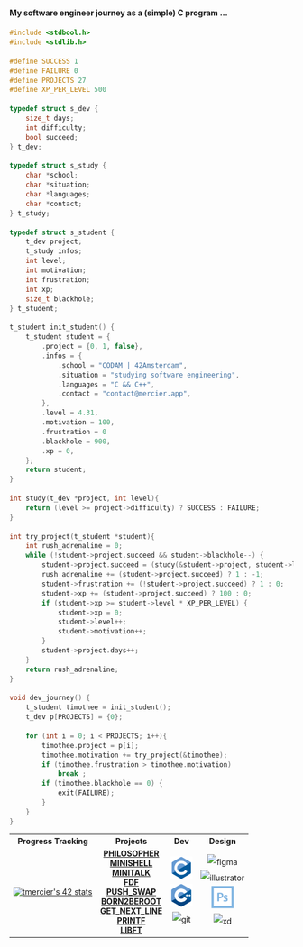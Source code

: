 #### My software engineer journey as a (simple) C program ...

```c
#include <stdbool.h>
#include <stdlib.h>

#define SUCCESS 1
#define FAILURE 0
#define PROJECTS 27
#define XP_PER_LEVEL 500

typedef struct s_dev {
    size_t days;
    int difficulty;
    bool succeed;
} t_dev;

typedef struct s_study {
    char *school;
    char *situation;
    char *languages;
    char *contact;
} t_study;

typedef struct s_student {
    t_dev project;
    t_study infos;
    int level;
    int motivation;
    int frustration;
    int xp;
    size_t blackhole;
} t_student;

t_student init_student() {
    t_student student = {
        .project = {0, 1, false},
        .infos = {
            .school = "CODAM | 42Amsterdam", 
            .situation = "studying software engineering",
            .languages = "C && C++", 
            .contact = "contact@mercier.app",
        }, 
        .level = 4.31,
        .motivation = 100, 
        .frustration = 0
        .blackhole = 900,
        .xp = 0,
    };
    return student;
}

int study(t_dev *project, int level){
    return (level >= project->difficulty) ? SUCCESS : FAILURE;
}

int try_project(t_student *student){
    int rush_adrenaline = 0;
    while (!student->project.succeed && student->blackhole--) {
        student->project.succeed = (study(&student->project, student->level) == SUCCESS);
        rush_adrenaline += (student->project.succeed) ? 1 : -1;
        student->frustration += (!student->project.succeed) ? 1 : 0;
        student->xp += (student->project.succeed) ? 100 : 0;
        if (student->xp >= student->level * XP_PER_LEVEL) {
            student->xp = 0;
            student->level++;
            student->motivation++;
        }
        student->project.days++;
    }
    return rush_adrenaline;
}

void dev_journey() {
    t_student timothee = init_student();
    t_dev p[PROJECTS] = {0};
    
    for (int i = 0; i < PROJECTS; i++){
        timothee.project = p[i];
        timothee.motivation += try_project(&timothee);
        if (timothee.frustration > timothee.motivation)
            break ;
        if (timothee.blackhole == 0) {
            exit(FAILURE);
        }
    }
}

```
<table>
    <tr>
        <th>Progress Tracking</th>
        <th>Projects</th>
        <th>Dev</th>
        <th>Design</th>
    </tr>
    <tr>
        <td style="text-align: center;">
            <a href="https://github.com/JaeSeoKim/badge42"><img src="https://badge42.vercel.app/api/v2/clafi69q000590fmnc94ufq04/stats?cursusId=21&coalitionId=59" alt="tmercier's 42 stats" /></a>
        </td>
        <td style="text-align: center">
            <div style="text-align: center;">
                <a href="https://github.com/t-mercier/42_philosophers" title="Repository"><b>PHILOSOPHER</a><br />
                <a href="https://github.com/t-mercier/42_minishell" title="Repository">MINISHELL</a><br />
                <a href="https://github.com/t-mercier/42_minitalk" title="Repository">MINITALK</a><br />
                <a href="https://github.com/t-mercier/42_fdf" title="Repository">FDF</a><br />
                <a href="https://github.com/t-mercier/42_push_swap" title="Repository">PUSH_SWAP</a><br />
                <a href="https://github.com/t-mercier/42_born2beroot" title="Repository">BORN2BEROOT</a><br />
                <a href="https://github.com/t-mercier/42_libs" title="Repository">GET_NEXT_LINE</a><br />
                <a href="https://github.com/t-mercier/42_libs" title="Repository">PRINTF</a><br />
                <a href="https://github.com/t-mercier/42_libs" title="Repository">LIBFT</a>
            </div>
        </td>
        <td style="text-align: center;">
            <div style="line-height: 2;">
                    <img src="https://raw.githubusercontent.com/devicons/devicon/master/icons/c/c-original.svg" alt="c" width="40" height="40" /><br />
                    <img src="https://raw.githubusercontent.com/devicons/devicon/master/icons/cplusplus/cplusplus-original.svg" alt="cplusplus" width="40" height="40" /><br />
                    <img src="https://www.vectorlogo.zone/logos/git-scm/git-scm-icon.svg" alt="git" width="40" height="40" /><br />
            </div>
        </td>
        <td style="text-align: center;">
            <div style="line-height: 2;">
                <img src="https://www.vectorlogo.zone/logos/figma/figma-icon.svg" alt="figma" width="40" height="40" /><br />
                <img src="https://www.vectorlogo.zone/logos/adobe_illustrator/adobe_illustrator-icon.svg" alt="illustrator" width="40" height="40" /><br />
                <img src="https://raw.githubusercontent.com/devicons/devicon/master/icons/photoshop/photoshop-line.svg" alt="photoshop" width="40" height="40" /><br />
                <img src="https://cdn.worldvectorlogo.com/logos/adobe-xd.svg" alt="xd" width="40" height="40" />
            </div>
        </td>
    </tr>
</table>

